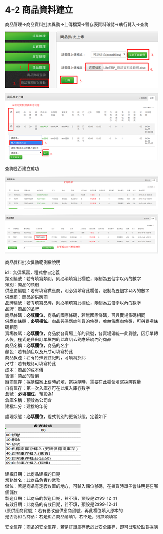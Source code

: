 # 4-2 商品資料建立

商品管理→商品資料批次異動→上傳檔案→暫存表資料確認→執行轉入→查詢

![](../.gitbook/assets/image-65.png)

![](../.gitbook/assets/image-23.png)

查詢是否建立成功

![](../.gitbook/assets/image-72.png)

![](../.gitbook/assets/image-193.png)

商品資料批次異動範例檔說明

id：無須填寫，程式會自定義  
類別編號：若有填寫類別，則必須填寫此欄位，限制為五個字以內的數字  
類別：商品的類別  
供應商編號：若有填寫供應商，則必須填寫此欄位，限制為五個字以內的數字  
供應商：商品的供應商  
品牌編號：若有填寫品牌，則必須填寫此欄位，限制為五個字以內的數字  
品牌：商品的品牌  
商品條碼：**必填欄位**，商品的國際條碼，若無國際條碼，可與賣場條碼相同  
供應商條碼：**必填欄位**，商品與供應商叫貨的條碼，若無供應商條碼，可與賣場條碼相同  
賣場條碼：**必填欄位**，商品於各賣場上架的貨號，各賣場須統一此貨號，因訂單轉入後，程式是藉由訂單檔內的此資訊去對應系統內的商品  
商品名稱：**必填欄位**，商品的名字  
顏色：若有顏色以及尺寸可填寫於此  
商品敘述：若有特殊要註記的，可填寫於此  
尺寸：若有規格可填寫於此  
成本：商品的成本價  
售價：商品的售價  
廠商庫存：採購檔案上傳時必填，當採購時，需要在此欄位填寫採購數量  
自有庫存：第一次入庫存可在此填入庫存數字  
倉號：**必填欄位**，預設為1  
倉庫名稱：預設為公司倉  
建檔年分：建檔的年份

處理狀態：**必填欄位**，程式判別的更新狀態，定義如下

![](../.gitbook/assets/image-36.png)

建檔日期：此商品建檔的日期  
業務姓名：此商品負責的業務  
儲位：若是商品有定義放置的地方，可輸入儲位號碼，在揀貨時單子會註明是在哪個儲位  
製造日期：此商品的製造日期，若不填，預設是2999-12-31  
有效日期：此商品的有效日期，若不填，預設是2999-12-31  
\(原供應商貨號\)：若有更改過供應商貨號，再此欄位填入原本的  
是否為組合商品：若是組合商品請填1，若不是，則無須填寫

安全庫存：商品的安全庫存，若是訂單庫存低於此安全庫存，即可出現於缺貨採購

